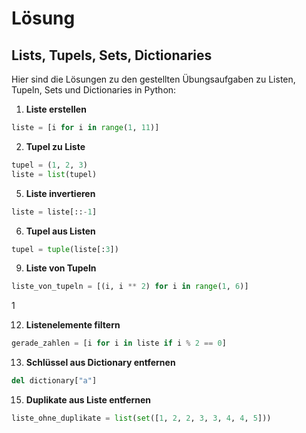 # Lösung


## Lists, Tupels, Sets, Dictionaries

Hier sind die Lösungen zu den gestellten Übungsaufgaben zu Listen, Tupeln, Sets und Dictionaries in Python:

1. **Liste erstellen**

```python
liste = [i for i in range(1, 11)]
```

2. **Tupel zu Liste**

```python
tupel = (1, 2, 3)
liste = list(tupel)
```


5. **Liste invertieren**

```python
liste = liste[::-1]
```

6. **Tupel aus Listen**

```python
tupel = tuple(liste[:3])
```


9. **Liste von Tupeln**

```python
liste_von_tupeln = [(i, i ** 2) for i in range(1, 6)]
```

1

12. **Listenelemente filtern**

```python
gerade_zahlen = [i for i in liste if i % 2 == 0]
```

13. **Schlüssel aus Dictionary entfernen**

```python
del dictionary["a"]
```

15. **Duplikate aus Liste entfernen**

```python
liste_ohne_duplikate = list(set([1, 2, 2, 3, 3, 4, 4, 5]))
```